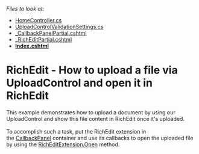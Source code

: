 <!-- default file list -->
*Files to look at*:

* [HomeController.cs](./CS/T530023/Controllers/HomeController.cs)
* [UploadControlValidationSettings.cs](./CS/T530023/Models/UploadControlValidationSettings.cs)
* [_CallbackPanelPartial.cshtml](./CS/T530023/Views/Home/_CallbackPanelPartial.cshtml)
* [_RichEditPartial.cshtml](./CS/T530023/Views/Home/_RichEditPartial.cshtml)
* **[Index.cshtml](./CS/T530023/Views/Home/Index.cshtml)**
<!-- default file list end -->
# RichEdit - How to upload a file via UploadControl and open it in RichEdit


This example demonstrates how to upload a document by using our UploadControl and show this file content in RichEdit once it's uploaded.<br><br>To accomplish such a task, put the RichEdit extension in the <a href="https://documentation.devexpress.com/#AspNet/CustomDocument9000">CallbackPanel</a> container and use its callbacks to open the uploaded file by using the <a href="https://documentation.devexpress.com/#AspNet/DevExpressWebMvcRichEditExtension_Opentopic">RichEditExtension.Open</a> method.

<br/>


